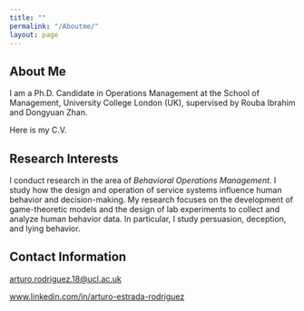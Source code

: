 ```yaml
---
title: ""
permalink: "/Aboutme/"
layout: page
---
```


## About Me
I am a Ph.D. Candidate in Operations Management at the School of Management, University College London (UK), supervised by Rouba Ibrahim and Dongyuan Zhan. 

Here is my C.V.

## Research Interests

I conduct research in the area of *Behavioral Operations Management*. I study how the design and operation of service systems influence human behavior and decision-making. My research focuses on the development of game-theoretic models and the design of lab experiments to collect and analyze human behavior data. In particular, I study persuasion, deception, and lying behavior.


## Contact Information

arturo.rodriguez.18@ucl.ac.uk

www.linkedin.com/in/arturo-estrada-rodriguez

